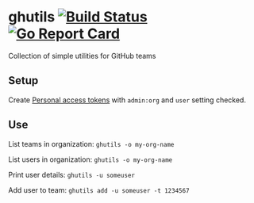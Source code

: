# ghutils [![Build Status](https://travis-ci.org/mchmarny/ghutils.svg?branch=master)](https://travis-ci.org/mchmarny/ghutils) [![Go Report Card](https://goreportcard.com/badge/github.com/mchmarny/ghutils)](https://goreportcard.com/report/github.com/mchmarny/ghutils)

Collection of simple utilities for GitHub teams

## Setup 

Create [Personal access tokens](https://github.com/settings/tokens) with `admin:org` and `user` setting checked. 

## Use

List teams in organization:
`ghutils -o my-org-name`

List users in organization:
`ghutils -o my-org-name`

Print user details:
`ghutils -u someuser`

Add user to team:
`ghutils add -u someuser -t 1234567`



